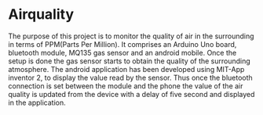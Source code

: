 # Airquality

  The purpose of this project is to monitor the quality of air in the surrounding in terms of PPM(Parts Per Million). It comprises an Arduino Uno board, bluetooth module, MQ135 gas sensor and an android mobile. Once the setup is done the gas sensor starts to obtain the quality of the surrounding atmosphere. The android application has been developed using MIT-App inventor 2, to display the value read by the sensor. Thus once the bluetooth connection is set between the module and the phone the value of the air quality is updated from the device with a delay of five second and displayed in the application.
